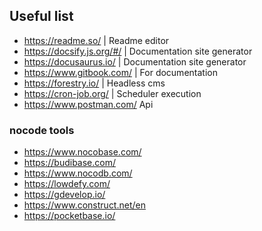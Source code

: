 ## Useful list

- https://readme.so/ | Readme editor
- https://docsify.js.org/#/ | Documentation site generator
- https://docusaurus.io/ | Documentation site generator
- https://www.gitbook.com/ | For documentation
- https://forestry.io/ | Headless cms 
- https://cron-job.org/ | Scheduler execution
- https://www.postman.com/ Api 


### nocode tools

- https://www.nocobase.com/
- https://budibase.com/
- https://www.nocodb.com/
- https://lowdefy.com/
- https://gdevelop.io/
- https://www.construct.net/en
- https://pocketbase.io/


